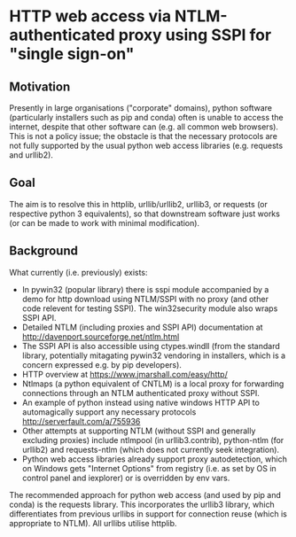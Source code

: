 
HTTP web access via NTLM-authenticated proxy using SSPI for "single sign-on"
============================================================================

Motivation
----------

Presently in large organisations ("corporate" domains), python software 
(particularly installers such as pip and conda) often is unable to access the 
internet, despite that other software can (e.g. all common web browsers).
This is not a policy issue; the obstacle is that the necessary protocols are
not fully supported by the usual python web access libraries (e.g. requests
and urllib2).

Goal
----

The aim is to resolve this in httplib, urllib/urllib2, urllib3, or requests
(or respective python 3 equivalents), so that downstream software just works
(or can be made to work with minimal modification).

Background
----------

What currently (i.e. previously) exists:
-   In pywin32 (popular library) there is sspi module accompanied by a demo
    for http download using NTLM/SSPI with no proxy (and other code relevent
    for testing SSPI). The win32security module also wraps SSPI API.
-   Detailed NTLM (including proxies and SSPI API) documentation at 
    http://davenport.sourceforge.net/ntlm.html
-   The SSPI API is also accessible using ctypes.windll (from the standard 
    library, potentially mitagating pywin32 vendoring in installers, which
    is a concern expressed e.g. by pip developers).
-   HTTP overview at https://www.jmarshall.com/easy/http/ 
-   Ntlmaps (a python equivalent of CNTLM) is a local proxy for forwarding 
    connections through an NTLM authenticated proxy without SSPI.
-   An example of python instead using native windows HTTP API to automagically
    support any necessary protocols http://serverfault.com/a/755936
-   Other attempts at supporting NTLM (without SSPI and generally excluding
    proxies) include ntlmpool (in urllib3.contrib), python-ntlm (for urllib2)
    and requests-ntlm (which does not currently seek integration).
-   Python web access libraries already support proxy autodetection, which
    on Windows gets "Internet Options" from registry (i.e. as set by 
    OS in control panel and iexplorer) or is overridden by env vars.

The recommended approach for python web access (and used by pip and conda) is
the requests library. This incorporates the urllib3 library, which 
differentiates from previous urllibs in support for connection reuse (which is
appropriate to NTLM). All urllibs utilise httplib.
